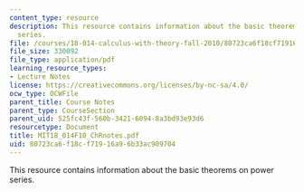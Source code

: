 ```yaml
---
content_type: resource
description: This resource contains information about the basic theorems on power
  series.
file: /courses/18-014-calculus-with-theory-fall-2010/80723ca6f18cf71916a96b33ac909704_MIT18_014F10_ChRnotes.pdf
file_size: 330092
file_type: application/pdf
learning_resource_types:
- Lecture Notes
license: https://creativecommons.org/licenses/by-nc-sa/4.0/
ocw_type: OCWFile
parent_title: Course Notes
parent_type: CourseSection
parent_uid: 525fc43f-560b-3421-6094-8a3bd93e93d6
resourcetype: Document
title: MIT18_014F10_ChRnotes.pdf
uid: 80723ca6-f18c-f719-16a9-6b33ac909704
---
```

This resource contains information about the basic theorems on power series.